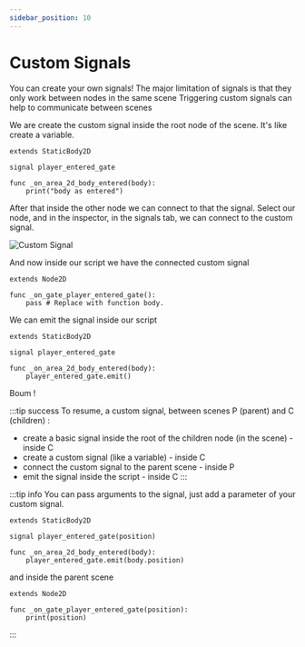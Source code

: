 ```yaml
---
sidebar_position: 10
---
```


# Custom Signals

You can create your own signals! The major limitation of signals is that they only work between nodes in the same scene
Triggering custom signals can help to communicate between scenes

We are create the custom signal inside the root node of the scene.
It's like create a variable.

```gdscript
extends StaticBody2D

signal player_entered_gate

func _on_area_2d_body_entered(body):
	print("body as entered")
```

After that inside the other node we can connect to that the signal.
Select our node, and in the inspector, in the signals tab, we can connect to the custom signal.

![Custom Signal](./img/custom-signal.png)

And now inside our script we have the connected custom signal

```gdscript
extends Node2D

func _on_gate_player_entered_gate():
	pass # Replace with function body.
```

We can emit the signal inside our script

```gdscript
extends StaticBody2D

signal player_entered_gate

func _on_area_2d_body_entered(body):
	player_entered_gate.emit()
```
Boum !

:::tip success
To resume, a custom signal, between scenes P (parent) and C (children) :
- create a basic signal inside the root of the children node (in the scene) - inside C
- create a custom signal (like a variable) - inside C
- connect the custom signal to the parent scene - inside P
- emit the signal inside the script - inside C
:::

:::tip info
You can pass arguments to the signal, just add a parameter of your custom signal.

```gdscript
extends StaticBody2D

signal player_entered_gate(position)

func _on_area_2d_body_entered(body):
    player_entered_gate.emit(body.position)
```
and inside the parent scene

```gdscript
extends Node2D

func _on_gate_player_entered_gate(position):
    print(position)
```
:::


